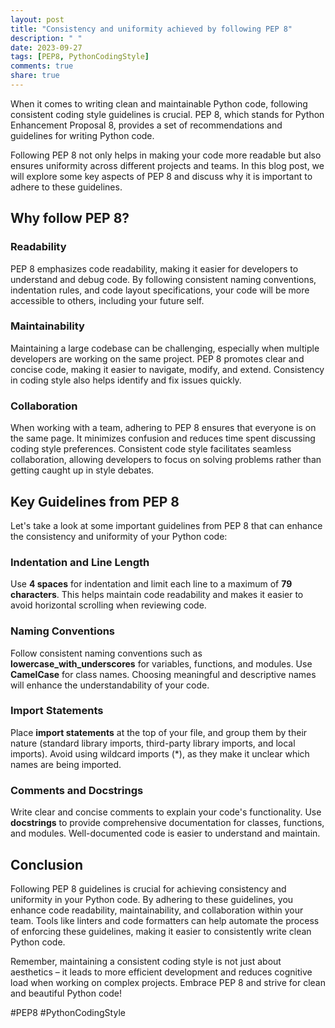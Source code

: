 ```yaml
---
layout: post
title: "Consistency and uniformity achieved by following PEP 8"
description: " "
date: 2023-09-27
tags: [PEP8, PythonCodingStyle]
comments: true
share: true
---
```


When it comes to writing clean and maintainable Python code, following consistent coding style guidelines is crucial. PEP 8, which stands for Python Enhancement Proposal 8, provides a set of recommendations and guidelines for writing Python code.

Following PEP 8 not only helps in making your code more readable but also ensures uniformity across different projects and teams. In this blog post, we will explore some key aspects of PEP 8 and discuss why it is important to adhere to these guidelines.

## Why follow PEP 8?

### Readability

PEP 8 emphasizes code readability, making it easier for developers to understand and debug code. By following consistent naming conventions, indentation rules, and code layout specifications, your code will be more accessible to others, including your future self.

### Maintainability

Maintaining a large codebase can be challenging, especially when multiple developers are working on the same project. PEP 8 promotes clear and concise code, making it easier to navigate, modify, and extend. Consistency in coding style also helps identify and fix issues quickly.

### Collaboration

When working with a team, adhering to PEP 8 ensures that everyone is on the same page. It minimizes confusion and reduces time spent discussing coding style preferences. Consistent code style facilitates seamless collaboration, allowing developers to focus on solving problems rather than getting caught up in style debates.

## Key Guidelines from PEP 8

Let's take a look at some important guidelines from PEP 8 that can enhance the consistency and uniformity of your Python code:

### Indentation and Line Length

Use **4 spaces** for indentation and limit each line to a maximum of **79 characters**. This helps maintain code readability and makes it easier to avoid horizontal scrolling when reviewing code.

### Naming Conventions

Follow consistent naming conventions such as **lowercase_with_underscores** for variables, functions, and modules. Use **CamelCase** for class names. Choosing meaningful and descriptive names will enhance the understandability of your code.

### Import Statements

Place **import statements** at the top of your file, and group them by their nature (standard library imports, third-party library imports, and local imports). Avoid using wildcard imports (*), as they make it unclear which names are being imported.

### Comments and Docstrings

Write clear and concise comments to explain your code's functionality. Use **docstrings** to provide comprehensive documentation for classes, functions, and modules. Well-documented code is easier to understand and maintain.

## Conclusion

Following PEP 8 guidelines is crucial for achieving consistency and uniformity in your Python code. By adhering to these guidelines, you enhance code readability, maintainability, and collaboration within your team. Tools like linters and code formatters can help automate the process of enforcing these guidelines, making it easier to consistently write clean Python code.

Remember, maintaining a consistent coding style is not just about aesthetics – it leads to more efficient development and reduces cognitive load when working on complex projects. Embrace PEP 8 and strive for clean and beautiful Python code!

\#PEP8 #PythonCodingStyle